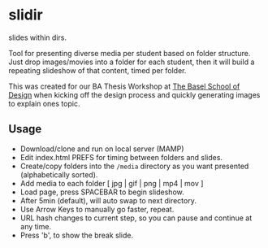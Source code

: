 # slidir

slides within dirs.  

Tool for presenting diverse media per student based on folder structure. Just drop images/movies into a folder for each student, then it will build a repeating slideshow of that content, timed per folder.

This was created for our BA Thesis Workshop at [The Basel School of Design](http://thebaselschoolofdesign.ch) when kicking off the design process and quickly generating images to explain ones topic.

## Usage
- Download/clone and run on local server (MAMP)
- Edit index.html PREFS for timing between folders and slides.
- Create/copy folders into the `/media` directory as you want presented (alphabetically sorted).
- Add media to each folder [ jpg | gif | png | mp4 | mov ]
- Load page, press SPACEBAR to begin slideshow.
- After 5min (default), will auto swap to next directory.
- Use Arrow Keys to manually go faster, repeat.
- URL hash changes to current step, so you can pause and continue at any time.
- Press 'b', to show the break slide.